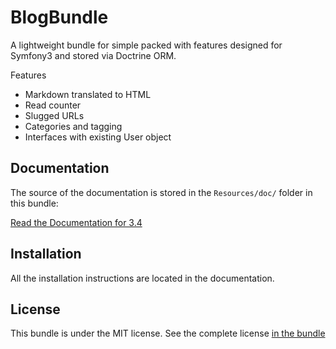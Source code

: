 BlogBundle
==========

A lightweight bundle for simple packed with features designed for Symfony3 and stored via Doctrine ORM.

Features
- Markdown translated to HTML
- Read counter
- Slugged URLs
- Categories and tagging
- Interfaces with existing User object 

Documentation
-------------

The source of the documentation is stored in the `Resources/doc/` folder
in this bundle:

[Read the Documentation for 3.4](https://github.com/bizbink/blog-bundle/wiki/Symfony-3.4)

Installation
------------

All the installation instructions are located in the documentation.

License
-------

This bundle is under the MIT license. See the complete license [in the bundle](LICENSE)
